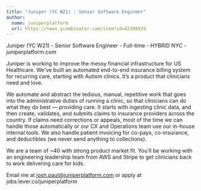 ```yaml
---
title: "Juniper (YC W21) : Senior Software Engineer"
author:
  name: juniperplatform
  url: https://news.ycombinator.com/item?id=42300929
---
```

Juniper (YC W21) - Senior Software Engineer - Full-time - HYBRID NYC - juniperplatform.com

Juniper is working to improve the messy financial infrastructure for US Healthcare. We&#x27;ve built an automated end-to-end insurance billing system for recurring care, starting with Autism clinics. It’s a product that clinicians need and love.

We automate and abstract the tedious, manual, repetitive work that goes into the administrative duties of running a clinic, so that clinicians can do what they do best — providing care. It starts with ingesting clinic data, and then create, validates, and submits claims to insurance providers across the country. If claims need corrections or appeals, most of the time we can handle those automatically or our CX and Operations team use our in-house internal tools. We also handle patient invoicing for co-pays, co-insurance, and deductibles (we never send anything to collections).

We are a team of ~40 with strong product market fit. You’ll be working with an engineering leadership team from AWS and Stripe to get clinicians back to work delivering care for kids.

Email me at josh.paul@juniperplatform.com or apply at jobs.lever.co&#x2F;juniperplatform
<JobApplication />
